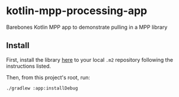 # kotlin-mpp-processing-app
Barebones Kotlin MPP app to demonstrate pulling in a MPP library

## Install
First, install the library [here](https://github.com/sarahlensing/kotlin-mpp-processing-lib) to your local `.m2` repository following the instructions listed.

Then, from this project's root, run:
```
./gradlew :app:installDebug
```
